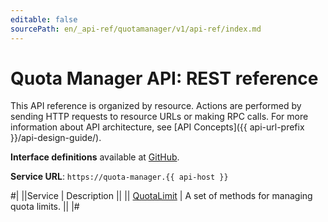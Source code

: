 ```yaml
---
editable: false
sourcePath: en/_api-ref/quotamanager/v1/api-ref/index.md
---
```


# Quota Manager API: REST reference

This API reference is organized by resource. Actions are performed by sending HTTP requests to resource URLs or making RPC calls. For more information about API architecture, see [API Concepts]({{ api-url-prefix }}/api-design-guide/).

**Interface definitions** available at [GitHub](https://github.com/yandex-cloud/cloudapi/tree/master/yandex/cloud/quotamanager/v1).

**Service URL**: `https://quota-manager.{{ api-host }}`

#|
||Service | Description ||
|| [QuotaLimit](QuotaLimit/index.md) | A set of methods for managing quota limits. ||
|#